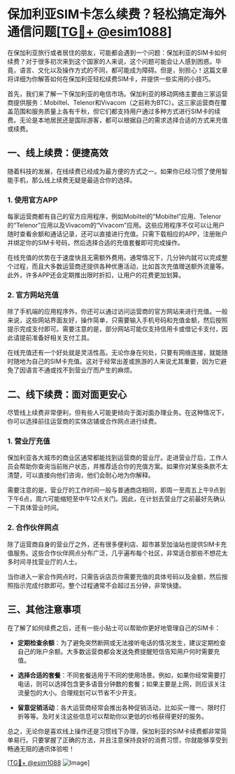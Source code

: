 # 保加利亚SIM卡怎么续费？轻松搞定海外通信问题[[TG💪+ @esim1088](https://t.me/s/esim1088)]

在保加利亚旅行或者居住的朋友，可能都会遇到一个问题：保加利亚的SIM卡如何续费？对于很多初次来到这个国家的人来说，这个问题可能会让人感到困惑。毕竟，语言、文化以及操作方式的不同，都可能成为障碍。但是，别担心！这篇文章将详细为你解答如何在保加利亚轻松续费SIM卡，并提供一些实用的小技巧。

首先，我们来了解一下保加利亚的电信市场。保加利亚的移动网络主要由三家运营商提供服务：Mobiltel、Telenor和Vivacom（之前称为BTC）。这三家运营商在覆盖范围和服务质量上各有千秋，但它们都支持用户通过多种方式进行SIM卡的续费。无论是本地居民还是国际游客，都可以根据自己的需求选择合适的方式来充值或续费。

## 一、线上续费：便捷高效

随着科技的发展，在线续费已经成为最方便的方式之一。如果你已经习惯了使用智能手机，那么线上续费无疑是最适合你的选择。

### 1. 使用官方APP

每家运营商都有自己的官方应用程序，例如Mobiltel的“Mobiltel”应用、Telenor的“Telenor”应用以及Vivacom的“Vivacom”应用。这些应用程序不仅可以让用户随时查看余额和通话记录，还可以直接进行充值。只需下载相应的APP，注册账户并绑定你的SIM卡号码，然后选择合适的充值套餐即可完成操作。

在线充值的优势在于速度快且无需额外费用。通常情况下，几分钟内就可以完成整个过程，而且大多数运营商还提供各种优惠活动，比如首次充值赠送额外流量等。此外，许多APP还会定期推出限时折扣，让用户的花费更加划算。

### 2. 官方网站充值

除了手机端的应用程序外，你还可以通过访问运营商的官方网站来进行充值。一般来说，这些网站界面友好，操作简单，只需要输入手机号码和充值金额，然后按照提示完成支付即可。需要注意的是，部分网站可能仅支持信用卡或借记卡支付，因此请提前准备好相关支付工具。

在线充值还有一个好处就是灵活性高。无论你身在何处，只要有网络连接，就能随时随地为自己的SIM卡充值。这对于经常出差或旅游的人来说尤其重要，因为它避免了因语言不通或找不到营业厅而产生的麻烦。

## 二、线下续费：面对面更安心

尽管线上续费非常便利，但有些人可能更倾向于面对面办理业务。在这种情况下，你可以选择前往运营商的实体店铺或合作网点进行续费。

### 1. 营业厅充值

保加利亚各大城市的商业区通常都能找到运营商的营业厅。走进营业厅后，工作人员会帮助你查询当前账户状态，并推荐适合你的充值方案。如果你对某些条款不太清楚，可以直接向他们咨询，他们会耐心地为你解释。

需要注意的是，营业厅的工作时间一般与普通商店相同，即周一至周五上午9点到下午6点，周六可能缩短至中午12点关门。因此，在计划去营业厅之前最好先确认一下具体营业时间。

### 2. 合作伙伴网点

除了运营商自身的营业厅之外，还有很多便利店、超市甚至加油站也提供SIM卡充值服务。这些合作伙伴网点分布广泛，几乎遍布每个社区，非常适合那些不想花太多时间寻找营业厅的人士。

当你进入一家合作网点时，只需告诉店员你需要充值的具体号码以及金额，然后按照指示完成付款即可。整个过程通常不会超过五分钟，非常快捷。

## 三、其他注意事项

在了解了如何续费之后，还有一些小贴士可以帮助你更好地管理自己的SIM卡：

- **定期检查余额**：为了避免突然断网或无法接听电话的情况发生，建议定期检查自己的账户余额。大多数运营商都会发送免费提醒短信告知用户何时需要充值。
  
- **选择合适的套餐**：不同套餐适用于不同的使用场景。例如，如果你经常需要打电话，则可以选择包含更多语音分钟数的套餐；如果主要是上网，则应该关注流量包的大小。合理规划可以节省不少开支。

- **留意促销活动**：各大运营商经常会推出各种促销活动，比如买一赠一、限时打折等等。及时关注这些信息可以帮助你以更低的价格获得更好的服务。

总之，无论你是喜欢线上操作还是习惯线下办理，保加利亚的SIM卡续费都非常简单易行。只要掌握了正确的方法，并且注意保持良好的消费习惯，你就能够享受到畅通无阻的通讯体验啦！

[[TG💪+ @esim1088](https://t.me/s/esim1088) ![Image](https://i.postimg.cc/4NQfJmqS/Snipaste-2025-05-13-00-14-12.png)]